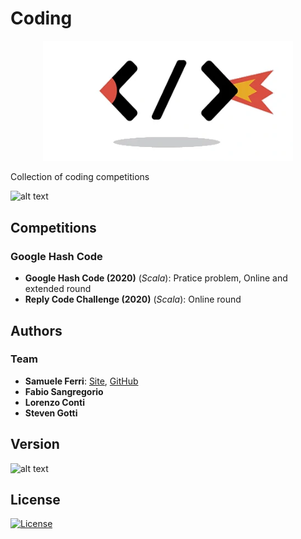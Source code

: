 # Coding

<p align="center">
<img src="https://github.com/samuelexferri/coding/blob/master/images/coding.png" width="400">
</p>

Collection of coding competitions

![alt text](https://img.shields.io/badge/Language-English-infomrmational?style=for-the-badge)

## Competitions

### Google Hash Code

- **Google Hash Code (2020)** (_Scala_): Pratice problem, Online and extended round
- **Reply Code Challenge (2020)** (_Scala_): Online round

## Authors

### Team

- **Samuele Ferri**: [Site](https://samuelexferri.com), [GitHub](https://github.com/samuelexferri)
- **Fabio Sangregorio**
- **Lorenzo Conti**
- **Steven Gotti**

## Version

![alt text](https://img.shields.io/badge/Version-0.0.1-blue.svg?style=for-the-badge)

## License

[![License](https://img.shields.io/badge/License-MIT_License-blue.svg?style=for-the-badge)](https://badges.mit-license.org)
